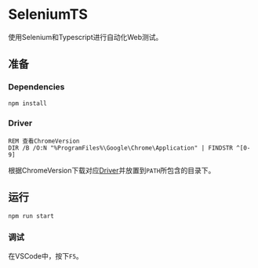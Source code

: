 # SeleniumTS

使用Selenium和Typescript进行自动化Web测试。

## 准备

### Dependencies

```bash
npm install
```

### Driver

```batch
REM 查看ChromeVersion
DIR /B /O:N "%ProgramFiles%\Google\Chrome\Application" | FINDSTR ^[0-9]
```

根据ChromeVersion下载对应[Driver](http://npm.taobao.org/mirrors/chromedriver/)并放置到`PATH`所包含的目录下。

## 运行

```bash
npm run start
```

### 调试

在VSCode中，按下`F5`。
